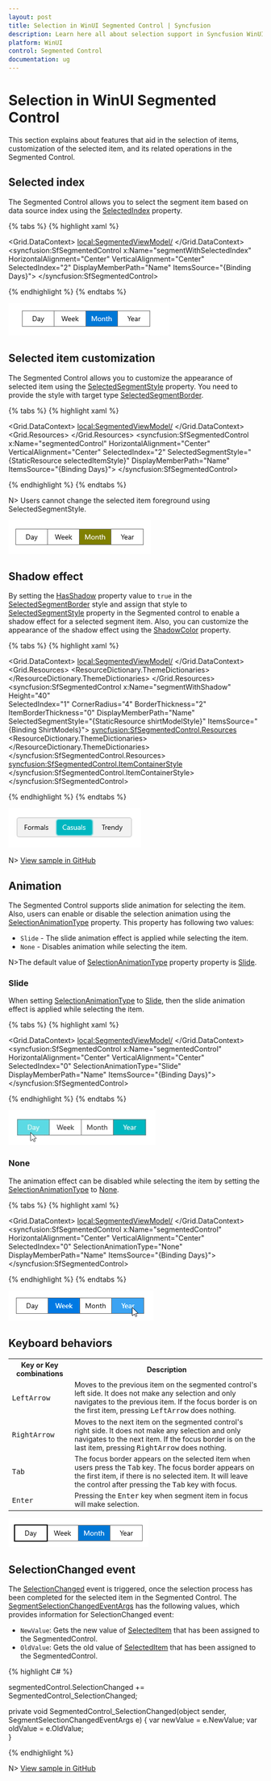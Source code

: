```yaml
---
layout: post
title: Selection in WinUI Segmented Control | Syncfusion
description: Learn here all about selection support in Syncfusion WinUI Segmented Control (SfSegmentedControl), its elements, and more.
platform: WinUI
control: Segmented Control
documentation: ug
---
```


# Selection in WinUI Segmented Control

This section explains about features that aid in the selection of items, customization of the selected item, and its related operations in the Segmented Control.

## Selected index

The Segmented Control allows you to select the segment item based on data source index using the [SelectedIndex](https://help.syncfusion.com/cr/winui/Syncfusion.UI.Xaml.Editors.SfSegmentedControl.html#Syncfusion_UI_Xaml_Editors_SfSegmentedControl_SelectedIndex) property.

{% tabs %}
{% highlight xaml %}

<Window
    x:Class="GettingStarted.MainWindow"
    xmlns="http://schemas.microsoft.com/winfx/2006/xaml/presentation"
    xmlns:x="http://schemas.microsoft.com/winfx/2006/xaml"
    xmlns:local="using:GettingStarted"
    xmlns:d="http://schemas.microsoft.com/expression/blend/2008"
    xmlns:mc="http://schemas.openxmlformats.org/markup-compatibility/2006" 
    xmlns:syncfusion="using:Syncfusion.UI.Xaml.Editors" 
    mc:Ignorable="d">
    <Grid>
        <Grid.DataContext>
            <local:SegmentedViewModel/>
        </Grid.DataContext>
        <syncfusion:SfSegmentedControl x:Name="segmentWithSelectedIndex"
                                    HorizontalAlignment="Center"
                                    VerticalAlignment="Center"
                                    SelectedIndex="2"
                                    DisplayMemberPath="Name"
                                    ItemsSource="{Binding Days}">
            </syncfusion:SfSegmentedControl>
    </Grid>
</Window>

{% endhighlight %}
{% endtabs %}

![WinUI Segmented Control with selected index customization](Selection_Images/winui-segmented-control-selected-index-customization.png)

## Selected item customization

The Segmented Control allows you to customize the appearance of selected item using the [SelectedSegmentStyle](https://help.syncfusion.com/cr/winui/Syncfusion.UI.Xaml.Editors.SfSegmentedControl.html#Syncfusion_UI_Xaml_Editors_SfSegmentedControl_SelectedSegmentStyle) property. You need to provide the style with target type [SelectedSegmentBorder](https://help.syncfusion.com/cr/winui/Syncfusion.UI.Xaml.Editors.SelectedSegmentBorder.html).

{% tabs %}
{% highlight xaml %}

<Window
    x:Class="GettingStarted.MainWindow"
    xmlns="http://schemas.microsoft.com/winfx/2006/xaml/presentation"
    xmlns:x="http://schemas.microsoft.com/winfx/2006/xaml"
    xmlns:local="using:GettingStarted"
    xmlns:d="http://schemas.microsoft.com/expression/blend/2008"
    xmlns:mc="http://schemas.openxmlformats.org/markup-compatibility/2006" 
    xmlns:syncfusion="using:Syncfusion.UI.Xaml.Editors" 
    mc:Ignorable="d">
    <Grid>
        <Grid.DataContext>
            <local:SegmentedViewModel/>
        </Grid.DataContext>
         <Grid.Resources>
            <Style TargetType="syncfusion:SelectedSegmentBorder" x:Key="selectedItemStyle">
               <Setter Property="Background" Value="Olive"/>
            </Style>
        </Grid.Resources>
        <syncfusion:SfSegmentedControl x:Name="segmentedControl"
                                    HorizontalAlignment="Center"
                                    VerticalAlignment="Center"
                                    SelectedIndex="2" 
                                    SelectedSegmentStyle="{StaticResource selectedItemStyle}"
                                    DisplayMemberPath="Name"
                                    ItemsSource="{Binding Days}">
        </syncfusion:SfSegmentedControl>
    </Grid>
</Window>

{% endhighlight %}
{% endtabs %} 

N> Users cannot change the selected item foreground using SelectedSegmentStyle.

![WinUI Segmented Control with selecteditem customization](Selection_Images/winui-segmented-control-selected-item-customization.png)

## Shadow effect

By setting the [HasShadow](https://help.syncfusion.com/cr/winui/Syncfusion.UI.Xaml.Editors.SelectedSegmentBorder.html#Syncfusion_UI_Xaml_Editors_SelectedSegmentBorder_HasShadowProperty) property value to `true` in the [SelectedSegmentBorder](https://help.syncfusion.com/cr/winui/Syncfusion.UI.Xaml.Editors.SelectedSegmentBorder.html) style and assign that style to [SelectedSegmentStyle](https://help.syncfusion.com/cr/winui/Syncfusion.UI.Xaml.Editors.SfSegmentedControl.html#Syncfusion_UI_Xaml_Editors_SfSegmentedControl_SelectedSegmentStyle) property in the Segmented control to enable a shadow effect for a selected segment item. Also, you can customize the appearance of the shadow effect using the [ShadowColor](https://help.syncfusion.com/cr/winui/Syncfusion.UI.Xaml.Editors.SelectedSegmentBorder.html#Syncfusion_UI_Xaml_Editors_SelectedSegmentBorder_ShadowColorProperty) property.

{% tabs %}
{% highlight xaml %}

<Window
    x:Class="Shadow_effect.MainWindow"
    xmlns="http://schemas.microsoft.com/winfx/2006/xaml/presentation"
    xmlns:x="http://schemas.microsoft.com/winfx/2006/xaml"
    xmlns:local="using:Shadow_effect"
    xmlns:d="http://schemas.microsoft.com/expression/blend/2008"
    xmlns:mc="http://schemas.openxmlformats.org/markup-compatibility/2006" 
    xmlns:syncfusion="using:Syncfusion.UI.Xaml.Editors"
    mc:Ignorable="d">
    <Grid>
        <Grid.DataContext>
            <local:SegmentedViewModel/>
        </Grid.DataContext>
        <Grid.Resources>
            <ResourceDictionary>
                <ResourceDictionary.ThemeDictionaries>
                    <ResourceDictionary x:Key="Light">
                        <SolidColorBrush x:Key="SelectedBackground" Color="#00b7c0"/>
                    </ResourceDictionary>
                    <ResourceDictionary x:Key="Dark">
                        <SolidColorBrush x:Key="SelectedBackground" Color="#00b7c0"/>
                    </ResourceDictionary>
                </ResourceDictionary.ThemeDictionaries>
                <Style TargetType="syncfusion:SelectedSegmentBorder" x:Key="shirtModelStyle">
                    <Setter Property="CornerRadius" Value="4"/>
                    <Setter Property="HasShadow" Value="True"/>
                    <Setter Property="ShadowColor" Value="#00b7c0"/>
                    <Setter Property="Background" Value="{ThemeResource SelectedBackground}"/>
                </Style>
            </ResourceDictionary>
        </Grid.Resources>
        <StackPanel HorizontalAlignment="Center" VerticalAlignment="Center">
            <syncfusion:SfSegmentedControl x:Name="segmentWithShadow"
                                    Height="40"   
                                    SelectedIndex="1"
                                    CornerRadius="4"
                                    BorderThickness="2"
                                    ItemBorderThickness="0"
                                    DisplayMemberPath="Name"        
                                    SelectedSegmentStyle="{StaticResource shirtModelStyle}"
                                    ItemsSource="{Binding ShirtModels}">
                <syncfusion:SfSegmentedControl.Resources>
                    <ResourceDictionary>
                        <ResourceDictionary.ThemeDictionaries>
                            <ResourceDictionary x:Key="Light">
                                <SolidColorBrush x:Key="SyncfusionSegmentedControlBackground" Color="#F2F2F2"/>
                                <SolidColorBrush x:Key="SyncfusionSegmentedItemBackground" Color="#F2F2F2"/>
                                <SolidColorBrush x:Key="SyncfusionSegmentedItemSelectedBackground" Color="#00b7c0"/>
                                <SolidColorBrush x:Key="SyncfusionSegmentedItemHoverBackground" Color="#5bdae4"/>
                                <SolidColorBrush x:Key="SyncfusionSegmentedItemSelectedHoverBackground" Color="#00b7c0"/>
                                <SolidColorBrush x:Key="SyncfusionSegmentedItemForeground" Color="Black"/>
                                <SolidColorBrush x:Key="SyncfusionSegmentedItemHoverForeground" Color="White"/>
                                <SolidColorBrush x:Key="SyncfusionSegmentedItemSelectedHoverForeground" Color="White"/>
                                <SolidColorBrush x:Key="SyncfusionSegmentedItemSelectedForeground" Color="White"/>
                                <SolidColorBrush x:Key="SyncfusionSegmentedControlBorderBrush" Color="#D9D9D9"/>
                            </ResourceDictionary>
                            <ResourceDictionary x:Key="Dark">
                                <SolidColorBrush x:Key="SyncfusionSegmentedControlBackground" Color="#414141"/>
                                <SolidColorBrush x:Key="SyncfusionSegmentedItemBackground" Color="#414141"/>
                                <SolidColorBrush x:Key="SyncfusionSegmentedItemSelectedBackground" Color="#00b7c0"/>
                                <SolidColorBrush x:Key="SyncfusionSegmentedItemHoverBackground" Color="#5bdae4"/>
                                <SolidColorBrush x:Key="SyncfusionSegmentedItemSelectedHoverBackground" Color="#00b7c0"/>
                                <SolidColorBrush x:Key="SyncfusionSegmentedItemForeground" Color="White"/>
                                <SolidColorBrush x:Key="SyncfusionSegmentedItemHoverForeground" Color="White"/>
                                <SolidColorBrush x:Key="SyncfusionSegmentedItemSelectedHoverForeground" Color="White"/>
                                <SolidColorBrush x:Key="SyncfusionSegmentedItemSelectedForeground" Color="White"/>
                                <SolidColorBrush x:Key="SyncfusionSegmentedControlBorderBrush" Color="#5F5E5E"/>
                            </ResourceDictionary>
                        </ResourceDictionary.ThemeDictionaries>
                    </ResourceDictionary>
                </syncfusion:SfSegmentedControl.Resources>
                <syncfusion:SfSegmentedControl.ItemContainerStyle>
                    <Style TargetType="syncfusion:SfSegmentedItem">
                        <Setter Property="Margin" Value="3" />
                        <Setter Property="CornerRadius" Value="4" />
                    </Style>
                </syncfusion:SfSegmentedControl.ItemContainerStyle>
            </syncfusion:SfSegmentedControl>
        </StackPanel>
    </Grid>
</Window>

{% endhighlight %}
{% endtabs %} 

![WinUI Segmented Control with shadow effect](Selection_Images/winui-segmented-control-shadow-effect.png)

N> [View sample in GitHub](https://github.com/SyncfusionExamples/syncfusion-winui-segmentedcontrol-examples/tree/main/Samples/Shadow-effect)

## Animation

The Segmented Control supports slide animation for selecting the item. Also, users can enable or disable the selection animation using the [SelectionAnimationType](https://help.syncfusion.com/cr/winui/Syncfusion.UI.Xaml.Editors.SfSegmentedControl.html#Syncfusion_UI_Xaml_Editors_SfSegmentedControl_SelectionAnimationType) property. This property has following two values:

* `Slide` - The slide animation effect is applied while selecting the item. 
* `None` - Disables animation while selecting the item.

N>The default value of  [SelectionAnimationType](https://help.syncfusion.com/cr/winui/Syncfusion.UI.Xaml.Editors.SfSegmentedControl.html#Syncfusion_UI_Xaml_Editors_SfSegmentedControl_SelectionAnimationType) property property is [Slide](https://help.syncfusion.com/cr/winui/Syncfusion.UI.Xaml.Editors.SegmentSelectionAnimationType.html#Syncfusion_UI_Xaml_Editors_SegmentSelectionAnimationType_Slide).

### Slide

When setting  [SelectionAnimationType](https://help.syncfusion.com/cr/winui/Syncfusion.UI.Xaml.Editors.SfSegmentedControl.html#Syncfusion_UI_Xaml_Editors_SfSegmentedControl_SelectionAnimationType) to [Slide](https://help.syncfusion.com/cr/winui/Syncfusion.UI.Xaml.Editors.SegmentSelectionAnimationType.html#Syncfusion_UI_Xaml_Editors_SegmentSelectionAnimationType_Slide), then the slide animation effect is applied while selecting the item.

{% tabs %}
{% highlight xaml %}

<Window
    x:Class="GettingStarted.MainWindow"
    xmlns="http://schemas.microsoft.com/winfx/2006/xaml/presentation"
    xmlns:x="http://schemas.microsoft.com/winfx/2006/xaml"
    xmlns:local="using:GettingStarted"
    xmlns:d="http://schemas.microsoft.com/expression/blend/2008"
    xmlns:mc="http://schemas.openxmlformats.org/markup-compatibility/2006" 
    xmlns:syncfusion="using:Syncfusion.UI.Xaml.Editors" 
    mc:Ignorable="d">
    <Grid>
        <Grid.DataContext>
            <local:SegmentedViewModel/>
        </Grid.DataContext>
        <syncfusion:SfSegmentedControl x:Name="segmentedControl"
                                    HorizontalAlignment="Center"
                                    VerticalAlignment="Center"
                                    SelectedIndex="0" 
                                    SelectionAnimationType="Slide"
                                    DisplayMemberPath="Name"
                                    ItemsSource="{Binding Days}">
        </syncfusion:SfSegmentedControl>
    </Grid>
</Window>

{% endhighlight %}
{% endtabs %} 

![WinUI Segmented Control with slide animation](Selection_Images/winui-segmented-control-slide-animation.gif)

### None

The animation effect can be disabled while selecting the item by setting the [SelectionAnimationType](https://help.syncfusion.com/cr/winui/Syncfusion.UI.Xaml.Editors.SfSegmentedControl.html#Syncfusion_UI_Xaml_Editors_SfSegmentedControl_SelectionAnimationType) to [None](https://help.syncfusion.com/cr/winui/Syncfusion.UI.Xaml.Editors.SegmentSelectionAnimationType.html#Syncfusion_UI_Xaml_Editors_SegmentSelectionAnimationType_None).

{% tabs %}
{% highlight xaml %}

<Window
    x:Class="GettingStarted.MainWindow"
    xmlns="http://schemas.microsoft.com/winfx/2006/xaml/presentation"
    xmlns:x="http://schemas.microsoft.com/winfx/2006/xaml"
    xmlns:local="using:GettingStarted"
    xmlns:d="http://schemas.microsoft.com/expression/blend/2008"
    xmlns:mc="http://schemas.openxmlformats.org/markup-compatibility/2006" 
    xmlns:syncfusion="using:Syncfusion.UI.Xaml.Editors" 
    mc:Ignorable="d">
    <Grid>
        <Grid.DataContext>
            <local:SegmentedViewModel/>
        </Grid.DataContext>
        <syncfusion:SfSegmentedControl x:Name="segmentedControl"
                                    HorizontalAlignment="Center"
                                    VerticalAlignment="Center"
                                    SelectedIndex="0"
                                    SelectionAnimationType="None"
                                    DisplayMemberPath="Name" 
                                    ItemsSource="{Binding Days}">
        </syncfusion:SfSegmentedControl>
    </Grid>
</Window>

{% endhighlight %}
{% endtabs %} 

![WinUI Segmented Control with animation disabled](Selection_Images/winui-segmented-control-disable-animation.gif)

## Keyboard behaviors

<table>
<tr>
<th>
Key or Key combinations
</th>
<th>
Description
</th>
</tr>
<tr>
<td>
<kbd>LeftArrow</kbd>
</td>
<td>
Moves to the previous item on the segmented control's left side. It does not make any selection and only navigates to the previous item. If the focus border is on the first item, pressing <kbd>LeftArrow</kbd> does nothing.
</td>
</tr>
<tr>
<td>
<kbd>RightArrow</kbd>
</td>
<td>
Moves to the next item on the segmented control's right side. It does not make any selection and only navigates to the next item. If the focus border is on the last item, pressing <kbd>RightArrow</kbd> does nothing.
</td>
</tr>
<tr>
<td>
<kbd>Tab</kbd>
</td>
<td>
The focus border appears on the selected item when users press the <kbd>Tab</kbd> key. The focus border appears on the first item, if there is no selected item. It will leave the control after pressing the <kbd>Tab</kbd> key with focus. 
</td>
</tr>
<tr>
<td>
<kbd>Enter</kbd>
</td>
<td>
Pressing the <kbd>Enter</kbd> key when segment item in focus will make selection.
</td>
</tr>
</table>

![WinUI Segmented Control with keyboard behaviors](Selection_Images/winui-segmentedcontrol-keyboard-behaviors.png)

## SelectionChanged event

The [SelectionChanged](https://help.syncfusion.com/cr/winui/Syncfusion.UI.Xaml.Editors.SfSegmentedControl.html#Syncfusion_UI_Xaml_Editors_SfSegmentedControl_SelectionChanged) event is triggered, once the selection process has been completed for the selected item in the Segmented Control. The [SegmentSelectionChangedEventArgs](https://help.syncfusion.com/cr/winui/Syncfusion.UI.Xaml.Editors.SegmentSelectionChangedEventArgs.html) has the following values, which provides information for SelectionChanged event:

* `NewValue`: Gets the new value of [SelectedItem](https://help.syncfusion.com/cr/winui/Syncfusion.UI.Xaml.Editors.SfSegmentedControl.html#Syncfusion_UI_Xaml_Editors_SfSegmentedControl_SelectedItem) that has been assigned to the SegmentedControl.
* `OldValue`: Gets the old value of [SelectedItem](https://help.syncfusion.com/cr/winui/Syncfusion.UI.Xaml.Editors.SfSegmentedControl.html#Syncfusion_UI_Xaml_Editors_SfSegmentedControl_SelectedItem) that has been assigned to the SegmentedControl.

{% highlight C# %} 

segmentedControl.SelectionChanged += SegmentedControl_SelectionChanged;

private void SegmentedControl_SelectionChanged(object sender, SegmentSelectionChangedEventArgs e)
{
   var newValue = e.NewValue;
   var oldValue = e.OldValue;         
}

{% endhighlight %}

N> [View sample in GitHub](https://github.com/SyncfusionExamples/syncfusion-winui-segmentedcontrol-examples/tree/main/Samples/Selection-Style)